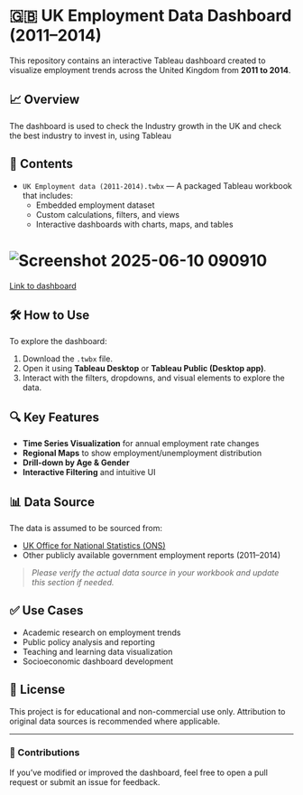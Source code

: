 # 🇬🇧 UK Employment Data Dashboard (2011–2014)

This repository contains an interactive Tableau dashboard created to visualize employment trends across the United Kingdom from **2011 to 2014**.

## 📈 Overview

The dashboard is used to check the Industry growth in the UK and check the best industry to invest in, using Tableau 

## 📁 Contents

- `UK Employment data (2011-2014).twbx` — A packaged Tableau workbook that includes:
  - Embedded employment dataset
  - Custom calculations, filters, and views
  - Interactive dashboards with charts, maps, and tables

# ![Screenshot 2025-06-10 090910](https://github.com/user-attachments/assets/4c03904b-1f8e-42cd-b76c-6c4f3dc85b27)
[Link to dashboard](https://public.tableau.com/app/profile/olamide.thomas/viz/UKEmploymentdata2011-2014/Dashboard1)


## 🛠 How to Use

To explore the dashboard:

1. Download the `.twbx` file.
2. Open it using **Tableau Desktop** or **Tableau Public (Desktop app)**.
3. Interact with the filters, dropdowns, and visual elements to explore the data.

## 🔍 Key Features

- **Time Series Visualization** for annual employment rate changes
- **Regional Maps** to show employment/unemployment distribution
- **Drill-down by Age & Gender**
- **Interactive Filtering** and intuitive UI

## 📊 Data Source

The data is assumed to be sourced from:
- [UK Office for National Statistics (ONS)](https://www.ons.gov.uk)
- Other publicly available government employment reports (2011–2014)

> _Please verify the actual data source in your workbook and update this section if needed._

## ✅ Use Cases

- Academic research on employment trends
- Public policy analysis and reporting
- Teaching and learning data visualization
- Socioeconomic dashboard development

## 📝 License

This project is for educational and non-commercial use only. Attribution to original data sources is recommended where applicable.

---

### 🙌 Contributions

If you’ve modified or improved the dashboard, feel free to open a pull request or submit an issue for feedback.

